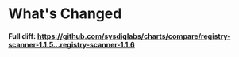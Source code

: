 # What's Changed

#### Full diff: https://github.com/sysdiglabs/charts/compare/registry-scanner-1.1.5...registry-scanner-1.1.6
